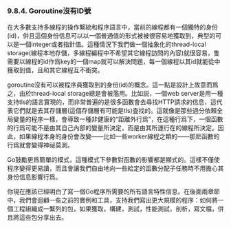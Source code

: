 ### 9.8.4. Goroutine沒有ID號

在大多數支持多線程的操作繫統和程序語言中，當前的線程都有一個獨特的身份(id)，併且這個身份信息可以以一個普通值的形式被被很容易地獲取到，典型的可以是一個integer或者指針值。這種情況下我們做一個抽象化的thread-local storage(線程本地存儲，多線程編程中不希望其它線程訪問的內容)就很容易，隻需要以線程的id作爲key的一個map就可以解決問題，每一個線程以其id就能從中獲取到值，且和其它線程互不衝突。

goroutine沒有可以被程序員獲取到的身份(id)的概念。這一點是設計上故意而爲之，由於thread-local storage總是會被濫用。比如説，一個web server是用一種支持tls的語言實現的，而非常普遍的是很多函數會去尋找HTTP請求的信息，這代表它們就是去其存儲層(這個存儲層有可能是tls)査找的。這就像是那些過分依賴全局變量的程序一樣，會導致一種非健康的“距離外行爲”，在這種行爲下，一個函數的行爲可能不是由其自己內部的變量所決定，而是由其所運行在的線程所決定。因此，如果線程本身的身份會改變——比如一些worker線程之類的——那麽函數的行爲就會變得神祕莫測。

Go鼓勵更爲簡單的模式，這種模式下參數對函數的影響都是顯式的。這樣不僅使程序變得更易讀，而且會讓我們自由地向一些給定的函數分配子任務時不用擔心其身份信息影響行爲。

你現在應該已經明白了寫一個Go程序所需要的所有語言特性信息。在後面兩章節中，我們會迴顧一些之前的實例和工具，支持我們寫出更大規模的程序：如何將一個工程組織成一繫列的包，如果獲取，構建，測試，性能測試，剖析，寫文檔，併且將這些包分享出去。

